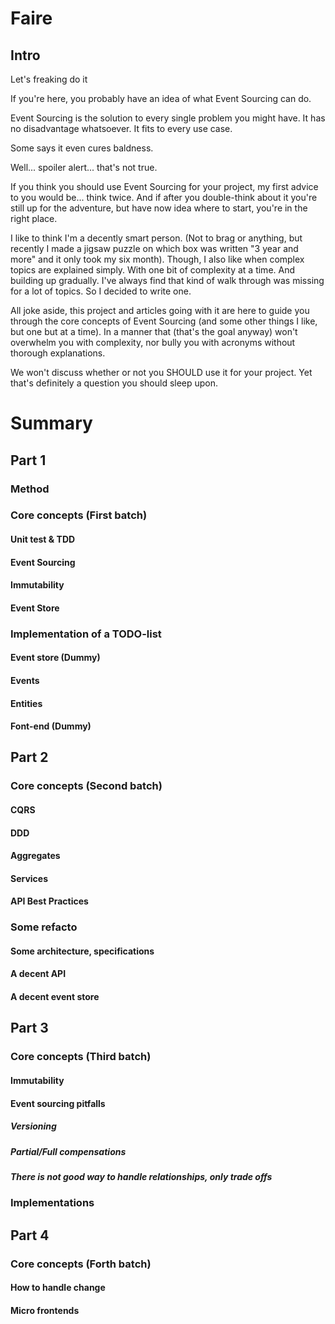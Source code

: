 # Faire

## Intro

Let's freaking do it

If you're here, you probably have an idea of what Event Sourcing can do.

Event Sourcing is the solution to every single problem you might have. 
It has no disadvantage whatsoever. It fits to every use case. 

Some says it even cures baldness.

Well... spoiler alert... that's not true.


If you think you should use Event Sourcing for your project, my first advice 
to you would be... think twice. And if after you double-think about it you're
still up for the adventure, but have now idea where to start, you're in the 
right place.

I like to think I'm a decently smart person. (Not to brag or anything, but 
recently I made a jigsaw puzzle on which box was written "3 year and more"
and it only took my six month). Though, I also like when complex topics are
explained simply. With one bit of complexity at a time. And building up 
gradually. I've always find that kind of walk through was missing for a lot
of topics. So I decided to write one.


All joke aside, this project and articles going with it are here to guide you
through the core concepts of Event Sourcing (and some other things I like, 
but one but at a time). In a manner that (that's the goal anyway) won't 
overwhelm you with complexity, nor bully you with acronyms without thorough
explanations.

We won't discuss whether or not you SHOULD use it for your project. Yet that's
definitely a question you should sleep upon.

# Summary

## Part 1

### Method
### Core concepts (First batch)
#### Unit test & TDD
#### Event Sourcing
#### Immutability
#### Event Store

### Implementation of a TODO-list
#### Event store (Dummy)
#### Events
#### Entities
#### Font-end (Dummy)


## Part 2
### Core concepts (Second batch)
#### CQRS
#### DDD
#### Aggregates
#### Services
#### API Best Practices

### Some refacto
#### Some architecture, specifications
#### A decent API
#### A decent event store

## Part 3
### Core concepts (Third batch)
#### Immutability
#### Event sourcing pitfalls
##### Versioning
##### Partial/Full compensations 
##### There is not good way to handle relationships, only trade offs

### Implementations



## Part 4
### Core concepts (Forth batch)
#### How to handle change
#### Micro frontends

